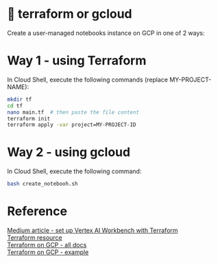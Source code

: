 # 👾 terraform or gcloud

Create a user-managed notebooks instance on GCP in one of 2 ways:

# Way 1 - using Terraform
In Cloud Shell, execute the following commands (replace MY-PROJECT-NAME):
```bash
mkdir tf
cd tf
nano main.tf  # then paste the file content
terraform init
terraform apply -var project=MY-PROJECT-ID
```

# Way 2 - using gcloud
In Cloud Shell, execute the following command:
```bash
bash create_notebooh.sh
```

# Reference
[Medium article - set up Vertex AI Workbench with Terraform](https://nakamasato.medium.com/set-up-vertex-ai-workbench-with-access-to-bigquery-and-gcs-using-terraform-3844e7cb65bb)  
[Terraform resource](https://registry.terraform.io/providers/hashicorp/google/latest/docs/resources/notebooks_instance)  
[Terraform on GCP - all docs](https://cloud.google.com/docs/terraform)  
[Terraform on GCP - example](https://cloud.google.com/docs/terraform/get-started-with-terraform)
